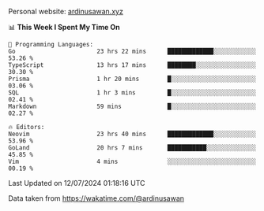 Personal website: [ardinusawan.xyz](https://ardinusawan.xyz)

<!--START_SECTION:waka-->
📊 **This Week I Spent My Time On** 

```text
💬 Programming Languages: 
Go                       23 hrs 22 mins      █████████████░░░░░░░░░░░░   53.26 % 
TypeScript               13 hrs 17 mins      ████████░░░░░░░░░░░░░░░░░   30.30 % 
Prisma                   1 hr 20 mins        █░░░░░░░░░░░░░░░░░░░░░░░░   03.06 % 
SQL                      1 hr 3 mins         █░░░░░░░░░░░░░░░░░░░░░░░░   02.41 % 
Markdown                 59 mins             █░░░░░░░░░░░░░░░░░░░░░░░░   02.27 % 

🔥 Editors: 
Neovim                   23 hrs 40 mins      █████████████░░░░░░░░░░░░   53.96 % 
GoLand                   20 hrs 7 mins       ███████████░░░░░░░░░░░░░░   45.85 % 
Vim                      4 mins              ░░░░░░░░░░░░░░░░░░░░░░░░░   00.19 % 
```


 Last Updated on 12/07/2024 01:18:16 UTC
<!--END_SECTION:waka-->
Data taken from https://wakatime.com/@ardinusawan
